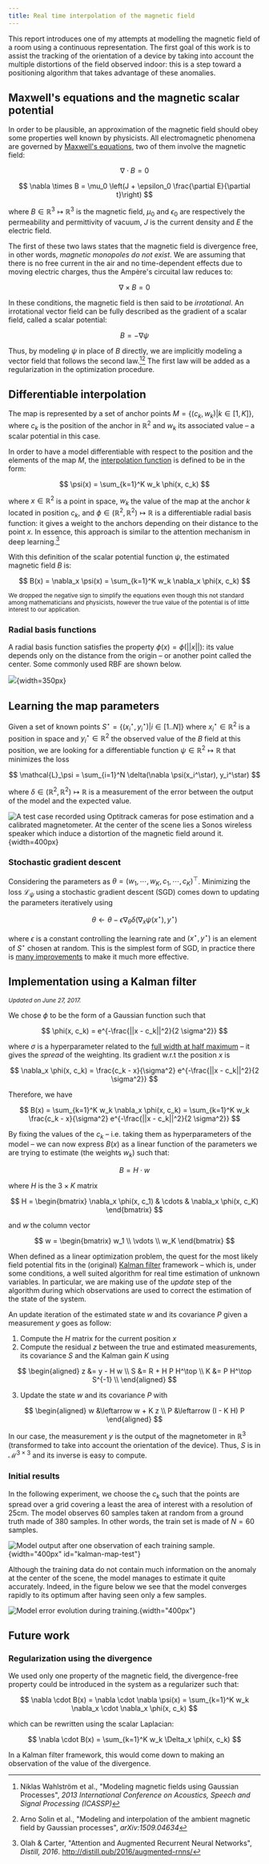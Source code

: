 ```yaml
---
title: Real time interpolation of the magnetic field
---
```


This report introduces one of my attempts at modelling the magnetic field of a 
room using a continuous representation. The first goal of this work is to assist 
the tracking of the orientation of a device by taking into account the multiple 
distortions of the field observed indoor: this is a step toward a positioning 
algorithm that takes advantage of these anomalies.

## Maxwell's equations and the magnetic scalar potential

In order to be plausible, an approximation of the magnetic field should obey 
some properties well known by physicists. All electromagnetic phenomena are 
governed by [Maxwell's 
equations](https://en.wikipedia.org/wiki/Maxwell%27s_equations#Formulation_in_SI_units_convention), 
two of them involve the magnetic field:

$$
  \nabla \cdot B = 0
$$

$$
  \nabla \times B = \mu_0 \left(J + \epsilon_0 \frac{\partial E}{\partial t}\right)
$$

where $B \in \mathbb{R}^3 \mapsto \mathbb{R}^3$ is the magnetic field, $\mu_0$ 
and $\epsilon_0$ are respectively the permeability and permittivity of vacuum, 
$J$ is the current density and $E$ the electric field. 

The first of these two laws states that the magnetic field is divergence free, 
in other words, *magnetic monopoles do not exist*. We are assuming that there is 
no free current in the air and no time-dependent effects due to moving electric 
charges, thus the Ampère's circuital law reduces to:

$$
  \nabla \times B = 0
$$

In these conditions, the magnetic field is then said to be *irrotational*. An 
irrotational vector field can be fully described as the gradient of a scalar 
field, called a scalar potential:

$$
  B = - \nabla \psi
$$

Thus, by modeling $\psi$ in place of $B$ directly, we are implicitly modeling a 
vector field that follows the second law.[^wahlstrom][^solin] The first law will 
be added as a regularization in the optimization procedure.

[^wahlstrom]: Niklas Wahlström et al., "Modeling magnetic fields using Gaussian 
  Processes", *2013 International Conference on Acoustics, Speech and Signal 
  Processing (ICASSP)*

[^solin]: Arno Solin et al., "Modeling and interpolation of the ambient magnetic 
  field by Gaussian processes", *arXiv:1509.04634*

## Differentiable interpolation

The map is represented by a set of anchor points $M = \{(c_k, w_k) | k \in [1, 
K]\}$, where $c_k$ is the position of the anchor in $\mathbb{R}^2$ and $w_k$ its 
associated value – a scalar potential in this case.

In order to have a model differentiable with respect to the position and the 
elements of the map $M$, the [interpolation function](https://en.wikipedia.org/wiki/Multivariate_interpolation) 
is defined to be in the form:

$$
  \psi(x) = \sum_{k=1}^K w_k \phi(x, c_k)
$$

where $x \in \mathbb{R}^2$ is a point in space, $w_k$ the value of the map at 
the anchor $k$ located in position $c_k$, and $\phi \in (\mathbb{R}^2, 
\mathbb{R}^2) \mapsto \mathbb{R}$ is a differentiable radial basis function: it 
gives a weight to the anchors depending on their distance to the point $x$.  In 
essence, this approach is similar to the attention mechanism in deep 
learning.[^attention]

With this definition of the scalar potential function $\psi$, the estimated 
magnetic field $B$ is:

$$
  B(x) = \nabla_x \psi(x) = \sum_{k=1}^K w_k \nabla_x \phi(x, c_k)
$$

<span style="font-size: smaller">
We dropped the negative sign to simplify the equations even though this not 
standard among mathematicians and physicists, however the true value of the 
potential is of little interest to our application.
</span>

[^attention]: Olah & Carter, "Attention and Augmented Recurrent Neural 
  Networks", *Distill, 2016*. http://distill.pub/2016/augmented-rnns/

### Radial basis functions

A radial basis function satisfies the property $\phi(x) = \phi(||x||)$: its 
value depends only on the distance from the origin – or another point called the 
center. Some commonly used RBF are shown below.

![](/media/magnetic-field-interpolation/rbf.svg){width=350px}

## Learning the map parameters

Given a set of known points $S^\star = \{ (x_i^\star, y_i^\star) | i \in [1..N] 
\}$ where $x_i^\star \in \mathbb{R}^2$ is a position in space and $y_i^\star \in 
\mathbb{R}^2$ the observed value of the $B$ field at this position, we are 
looking for a differentiable function $\psi \in \mathbb{R}^2 \mapsto \mathbb{R}$ 
that minimizes the loss

$$
  \mathcal{L}_\psi = \sum_{i=1}^N \delta(\nabla \psi(x_i^\star), y_i^\star)
$$

where $\delta \in (\mathbb{R}^2, \mathbb{R}^2) \mapsto \mathbb{R}$ is a 
measurement of the error between the output of the model and the expected value.

![A test case recorded using Optitrack cameras for pose estimation and a 
calibrated magnetometer.  At the center of the scene lies a Sonos wireless 
speaker which induce a distortion of the magnetic field around 
it.](/media/magnetic-field-interpolation/magnetic-field-data.svg){width=400px}

### Stochastic gradient descent

Considering the parameters as $\theta = (w_1, \cdots, w_K, c_1, \cdots, 
c_K)^\top$. Minimizing the loss $\mathcal{L}_\psi$ using a stochastic gradient 
descent (SGD) comes down to updating the parameters iteratively using

$$
\theta \leftarrow \theta - \epsilon \nabla_\theta \delta(\nabla_x \psi(x^\star), 
y^\star)
$$

where $\epsilon$ is a constant controlling the learning rate and $(x^\star, 
y^\star)$ is an element of $S^\star$ chosen at random. This is the simplest form 
of SGD, in practice there is [many 
improvements](http://sebastianruder.com/optimizing-gradient-descent/) to make it 
much more effective.

## Implementation using a Kalman filter
<div style="font-size: smaller; font-style: italic">
Updated on June 27, 2017.
</div>

We chose $\phi$ to be the form of a Gaussian function such that

$$
  \phi(x, c_k) = e^{-\frac{||x - c_k||^2}{2 \sigma^2}}
$$

where $\sigma$ is a hyperparameter related to the [full width at half 
maximum](https://en.wikipedia.org/wiki/Full_width_at_half_maximum) – it gives 
the *spread* of the weighting. Its gradient w.r.t the position $x$ is

$$
  \nabla_x \phi(x, c_k) = \frac{c_k - x}{\sigma^2}
                          e^{-\frac{||x - c_k||^2}{2 \sigma^2}}
$$

Therefore, we have

$$
B(x) = \sum_{k=1}^K w_k \nabla_x \phi(x, c_k)
     = \sum_{k=1}^K w_k \frac{c_k - x}{\sigma^2} e^{-\frac{||x - c_k||^2}{2 \sigma^2}}
$$

By fixing the values of the $c_k$ – i.e. taking them as hyperparameters of the 
model – we can now express $B(x)$ as a linear function of the parameters we are 
trying to estimate (the weights $w_k$) such that:

$$
  B = H \cdot w
$$

where $H$ is the $3 \times K$ matrix

$$
H =
\begin{bmatrix}
  \nabla_x \phi(x, c_1) & \cdots & \nabla_x \phi(x, c_K)
\end{bmatrix}
$$

and $w$ the column vector

$$
w =
\begin{bmatrix}
  w_1 \\
  \vdots \\
  w_K
\end{bmatrix}
$$

When defined as a linear optimization problem, the quest for the most likely 
field potential fits in the (original) [Kalman 
filter](https://en.wikipedia.org/wiki/Kalman_filter) framework – which is, under 
some conditions, a well suited algorithm for real time estimation of unknown 
variables. In particular, we are making use of the *update* step of the 
algorithm during which observations are used to correct the estimation of the 
state of the system.

An update iteration of the estimated state $w$ and its covariance $P$ given a 
measurement $y$ goes as follow:

<div class="algorithm">

1. Compute the $H$ matrix for the current position $x$
2. Compute the residual $z$ between the true and estimated measurements, its 
   covariance $S$ and the Kalman gain $K$ using

$$
\begin{aligned}
z &= y - H w \\
S &= R + H P H^\top \\
K &= P H^\top S^{-1} \\
\end{aligned}
$$

3. Update the state $w$ and its covariance $P$ with

$$
\begin{aligned}
w &\leftarrow w + K z \\
P &\leftarrow (I - K H) P
\end{aligned}
$$

</div>

In our case, the measurement $y$ is the output of the magnetometer in 
$\mathbb{R}^3$ (transformed to take into account the orientation of the device). 
Thus, $S$ is in $\mathcal{M}^{3\times3}$ and its inverse is easy to compute.

### Initial results

In the following experiment, we choose the $c_k$ such that the points are spread 
over a grid covering a least the area of interest with a resolution of 25cm. The 
model observes 60 samples taken at random from a ground truth made of 380 
samples. In other words, the train set is made of $N = 60$ samples.

![Model output after one observation of each training 
sample.](/media/magnetic-field-interpolation/kalman-map-test-1.svg){width="400px" 
id="kalman-map-test"}

<script type = "text/javascript">
  var images = [], x = 0;
  images[0] = "/media/magnetic-field-interpolation/kalman-map-test-1.svg";
  images[1] = "/media/magnetic-field-interpolation/kalman-map-test-2.svg";

  setInterval(function() {
    x = (x + 1) % images.length;
    document.getElementById("kalman-map-test").src = images[x];
  }, 2000);
</script>

Although the training data do not contain much information on the anomaly at the 
center of the scene, the model manages to estimate it quite accurately. Indeed, 
in the figure below we see that the model converges rapidly to its optimum after 
having seen only a few samples.

![Model error evolution during 
training.](/media/magnetic-field-interpolation/kalman-map-mse.svg){width="400px"}

## Future work

### Regularization using the divergence

We used only one property of the magnetic field, the divergence-free property 
could be introduced in the system as a regularizer such that:

$$
\nabla \cdot B(x) = \nabla \cdot \nabla \psi(x)
= \sum_{k=1}^K w_k \nabla_x \cdot \nabla_x \phi(x, c_k)
$$

which can be rewritten using the scalar Laplacian:

$$
\nabla \cdot B(x) = \sum_{k=1}^K w_k \Delta_x \phi(x, c_k)
$$

In a Kalman filter framework, this would come down to making an observation of 
the value of the divergence.
